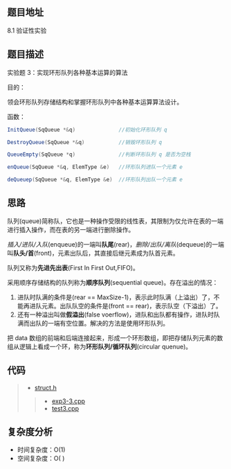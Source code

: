 <!--
 * @Date        : 2020-05-21 17:12:42
 * @LastEditors : anlzou
 * @Github      : https://github.com/anlzou
 * @LastEditTime: 2020-05-28 15:23:14
 * @FilePath    : \data-structure\chapters\chapter03-stacks-and-queues\test-3.md
 * @Describe    : 
--> 

## 题目地址
8.1 验证性实验

## 题目描述
实验题 3：实现环形队列各种基本运算的算法

目的：

领会环形队列存储结构和掌握环形队列中各种基本运算算法设计。

函数：
```java
InitQueue(SqQueue *&q)  			//初始化环形队列 q

DestroyQueue(SqQueue *&q)	    	//销毁环形队列 q

QueueEmpty(SqQueue *q)			    //判断环形队列 q 是否为空栈

enQueue(SqQueue *&q, ElemType &e)	//环形队列进队一个元素 e

deQueuep(SqQueue *&q, ElemType &e)	//环形队列出队一个元素 e
```

## 思路
队列(queue)简称队，它也是一种操作受限的线性表，其限制为仅允许在表的一端进行插入操作，而在表的另一端进行删除操作。

*插入/进队/入队*(enqueue)的一端叫**队尾**(rear)，*删除/出队/离队*(dequeue)的一端叫**队头/首**(front)，元素出队后，其直接后继元素成为队首元素。

队列又称为**先进先出表**(First In First Out,FIFO)。

采用顺序存储结构的队列称为**顺序队列**(sequential queue)。存在溢出的情况：
1. 进队时队满的条件是(rear == MaxSize-1)，表示此时队满（上溢出）了，不能再进队元素。出队队空的条件是(front == rear)，表示队空（下溢出）了。
2. 还有一种溢出叫做**假溢出**(false voerflow)，进队和出队都有操作，进队时队满而出队的一端有空位置。解决的方法是使用环形队列。

把 data 数组的前端和后端连接起来，形成一个环形数组，即把存储队列元素的数组从逻辑上看成一个环，称为**环形队列/循环队列**(circular quenue)。

## 代码
> - [struct.h](./code/struct/struct.h)
>> - [exp3-3.cpp](./code/exp3-1.cpp)
>> - [test3.cpp](./code/test1.cpp)

## 复杂度分析

- 时间复杂度：O(1)
- 空间复杂度：O( )